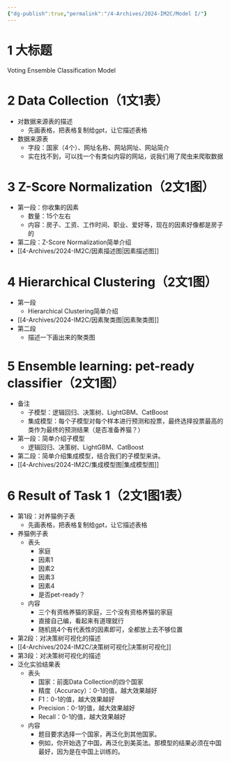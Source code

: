 ```yaml
---
{"dg-publish":true,"permalink":"/4-Archives/2024-IM2C/Model I/"}
---
```


# 1 大标题
Voting Ensemble Classification Model
# 2 Data Collection（1文1表）
- 对数据来源表的描述
	- 先画表格，把表格复制给gpt，让它描述表格
- 数据来源表
	- 字段：国家（4个）、网址名称、网站网址、网站简介
	- 实在找不到，可以找一个有类似内容的网站，说我们用了爬虫来爬取数据
# 3 Z-Score Normalization（2文1图）
- 第一段：你收集的因素
	- 数量：15个左右
	- 内容：房子、工资、工作时间、职业、爱好等，现在的因素好像都是房子的
- 第二段：Z-Score Normalization简单介绍
- [[4-Archives/2024-IM2C/因素描述图\|因素描述图]]
# 4 Hierarchical Clustering（2文1图）
- 第一段
	- Hierarchical Clustering简单介绍
- [[4-Archives/2024-IM2C/因素聚类图\|因素聚类图]]
- 第二段
	- 描述一下画出来的聚类图
# 5 Ensemble learning: pet-ready classifier（2文1图）
- 备注
	- 子模型：逻辑回归、决策树、LightGBM、CatBoost
	- 集成模型：每个子模型对每个样本进行预测和投票，最终选择投票最高的类作为最终的预测结果（是否准备养猫？）
- 第一段：简单介绍子模型
	- 逻辑回归、决策树、LightGBM、CatBoost
- 第二段：简单介绍集成模型，结合我们的子模型来讲。
- [[4-Archives/2024-IM2C/集成模型图\|集成模型图]]
# 6 Result of Task 1（2文1图1表）
- 第1段：对养猫例子表
	- 先画表格，把表格复制给gpt，让它描述表格
- 养猫例子表
	- 表头
		- 家庭
		- 因素1
		- 因素2
		- 因素3
		- 因素4
		- 是否pet-ready？
	- 内容
		- 三个有资格养猫的家庭，三个没有资格养猫的家庭
		- 直接自己编，看起来有道理就行
		- 随机挑4个有代表性的因素即可，全都放上去不够位置
- 第2段：对决策树可视化的描述
- [[4-Archives/2024-IM2C/决策树可视化\|决策树可视化]]
- 第3段：对决策树可视化的描述
- 泛化实验结果表
	- 表头
		- 国家：前面Data Collection的四个国家
		- 精度（Accuracy）：0-1的值，越大效果越好
		- F1：0-1的值，越大效果越好
		- Precision：0-1的值，越大效果越好
		- Recall：0-1的值，越大效果越好
	- 内容
		- 题目要求选择一个国家，再泛化到其他国家。
		- 例如，你开始选了中国，再泛化到美英法。那模型的结果必须在中国最好，因为是在中国上训练的。